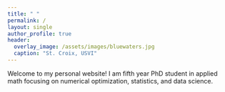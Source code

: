 ```yaml
---
title: " "
permalink: /
layout: single
author_profile: true
header:
  overlay_image: /assets/images/bluewaters.jpg
  caption: "St. Croix, USVI"
---
```



Welcome to my personal website! I am fifth year PhD student in applied math focusing on numerical optimization, statistics, and data science.
